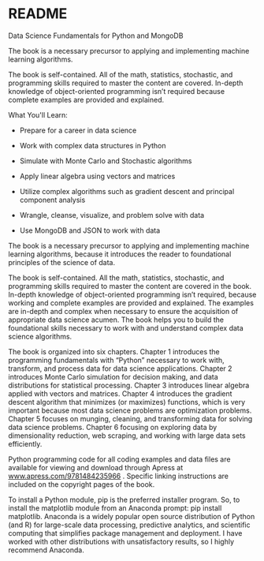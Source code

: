 <!--
https://link-springer-com.ezproxy.unal.edu.co/book/10.1007/978-1-4842-3597-3
-->

# README

Data Science Fundamentals for Python and MongoDB

The book is a necessary precursor to applying and implementing machine learning algorithms. 

The book is self-contained. All of the math, statistics, stochastic, and programming skills required to master the content are covered. In-depth knowledge of object-oriented programming isn’t required because complete examples are provided and explained.

What You'll Learn:

- Prepare for a career in data science

- Work with complex data structures in Python

- Simulate with Monte Carlo and Stochastic algorithms

- Apply linear algebra using vectors and matrices

- Utilize complex algorithms such as gradient descent and principal component analysis

- Wrangle, cleanse, visualize, and problem solve with data

- Use MongoDB and JSON to work with data


The book is a necessary precursor to applying and implementing machine learning algorithms, because it introduces the reader to foundational principles of the science of data.

The book is self-contained. All the math, statistics, stochastic, and programming skills required to master the content are covered in the book. In-depth knowledge of object-oriented programming isn’t required, because working and complete examples are provided and explained. The examples are in-depth and complex when necessary to ensure the acquisition of appropriate data science acumen. The book helps you to build the foundational skills necessary to work with and understand complex data science algorithms.

The book is organized into six chapters. Chapter  1 introduces the programming fundamentals with “Python” necessary to work with, transform, and process data for data science applications. Chapter  2 introduces Monte Carlo simulation for decision making, and data distributions for statistical processing. Chapter  3 introduces linear algebra applied with vectors and matrices. Chapter  4 introduces the gradient descent algorithm that minimizes (or maximizes) functions, which is very important because most data science problems are optimization problems. Chapter  5 focuses on munging, cleaning, and transforming data for solving data science problems. Chapter  6 focusing on exploring data by dimensionality reduction, web scraping, and working with large data sets efficiently.

Python programming code for all coding examples and data files are available for viewing and download through Apress at www.apress.com/9781484235966 . Specific linking instructions are included on the copyright pages of the book.

To install a Python module, pip is the preferred installer program. So, to install the matplotlib module from an Anaconda prompt: pip install matplotlib. Anaconda is a widely popular open source distribution of Python (and R) for large-scale data processing, predictive analytics, and scientific computing that simplifies package management and deployment. I have worked with other distributions with unsatisfactory results, so I highly recommend Anaconda.

